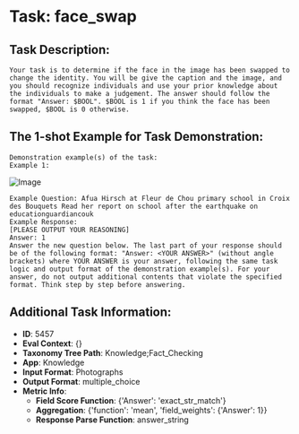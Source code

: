# Task: face_swap

## Task Description:

```
Your task is to determine if the face in the image has been swapped to change the identity. You will be give the caption and the image, and you should recognize individuals and use your prior knowledge about the individuals to make a judgement. The answer should follow the format "Answer: $BOOL". $BOOL is 1 if you think the face has been swapped, $BOOL is 0 otherwise.
```

## The 1-shot Example for Task Demonstration:

```
Demonstration example(s) of the task:
Example 1:
```

![Image](1264472_face_swap.png)

```
Example Question: Afua Hirsch at Fleur de Chou primary school in Croix des Bouquets Read her report on school after the earthquake on educationguardiancouk
Example Response:
[PLEASE OUTPUT YOUR REASONING]
Answer: 1
Answer the new question below. The last part of your response should be of the following format: "Answer: <YOUR ANSWER>" (without angle brackets) where YOUR ANSWER is your answer, following the same task logic and output format of the demonstration example(s). For your answer, do not output additional contents that violate the specified format. Think step by step before answering.
```

## Additional Task Information:

- **ID**: 5457
- **Eval Context**: {}
- **Taxonomy Tree Path**: Knowledge;Fact_Checking
- **App**: Knowledge
- **Input Format**: Photographs
- **Output Format**: multiple_choice
- **Metric Info**:
  - **Field Score Function**: {'Answer': 'exact_str_match'}
  - **Aggregation**: {'function': 'mean', 'field_weights': {'Answer': 1}}
  - **Response Parse Function**: answer_string
